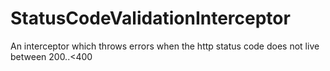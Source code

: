 # StatusCodeValidationInterceptor

An interceptor which throws errors when the http status code does not live between 200..<400
